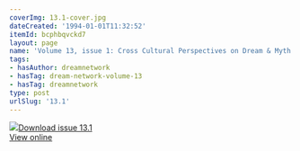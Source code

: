 ```yaml
---
coverImg: 13.1-cover.jpg
dateCreated: '1994-01-01T11:32:52'
itemId: bcphbqvckd7
layout: page
name: 'Volume 13, issue 1: Cross Cultural Perspectives on Dream & Myth'
tags:
- hasAuthor: dreamnetwork
- hasTag: dream-network-volume-13
- hasTag: dreamnetwork
type: post
urlSlug: '13.1'
---
```

<img class="card-journal-img" src="../images/13.1-rect.jpg"/><a href="../files/pdfs/Volume_13/13.1-Dream-Network_Volume-13_No-1.pdf" download="">Download issue 13.1</a><br><a href="../files/pdfs/Volume_13/13.1-Dream-Network_Volume-13_No-1.pdf">View online</a>